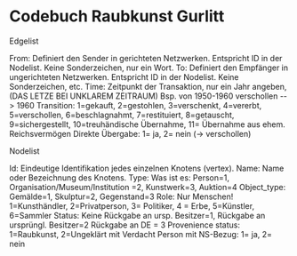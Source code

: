 # Codebuch Raubkunst Gurlitt	
Edgelist 

From: Definiert den Sender in gerichteten Netzwerken. Entspricht ID in der Nodelist. Keine Sonderzeichen, nur ein Wort.
To: Definiert den Empfänger in ungerichteten Netzwerken. Entspricht ID in der Nodelist. Keine Sonderzeichen, etc. 
Time: Zeitpunkt der Transaktion, nur ein Jahr angeben, (DAS LETZE BEI UNKLAREM ZEITRAUM) Bsp. von 1950-1960 verschollen --> 1960
Transition: 1=gekauft, 2=gestohlen, 3=verschenkt, 4=vererbt, 5=verschollen, 6=beschlagnahmt, 7=restituiert, 8=getauscht, 9=sichergestellt, 10=treuhändische Übernahme, 11= Übernahme aus ehem. Reichsvermögen
Direkte Übergabe: 1= ja, 2= nein (-> verschollen)
	
	
Nodelist

Id: Eindeutige Identifikation jedes einzelnen Knotens (vertex).
Name: Name oder Bezeichnung des Knotens. 
Type: Was ist es: Person=1, Organisation/Museum/Institution =2, Kunstwerk=3, Auktion=4
Object_type: Gemälde=1, Skulptur=2, Gegenstand=3
Role: Nur Menschen! 1=Kunsthändler, 2=Privatperson, 3= Politiker, 4 = Erbe, 5=Künstler, 6=Sammler
Status: Keine Rückgabe an ursp. Besitzer=1, Rückgabe an ursprüngl. Besitzer=2 Rückgabe an DE = 3
Provenience status: 1=Raubkunst, 2=Ungeklärt mit Verdacht
Person mit NS-Bezug: 1= ja, 2= nein
